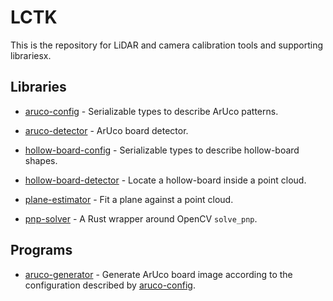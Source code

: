# LCTK

This is the repository for LiDAR and camera calibration tools and
supporting librariesx.

## Libraries

- [aruco-config](rust-lib/aruco-config/README.md) - Serializable types
  to describe ArUco patterns.

- [aruco-detector](rust-lib/aruco-detector/README.md) - ArUco board
  detector.

- [hollow-board-config](rust-lib/hollow-board-config/README.md) -
  Serializable types to describe hollow-board shapes.

- [hollow-board-detector](rust-lib/hollow-board-detector/README.md) -
  Locate a hollow-board inside a point cloud.

- [plane-estimator](rust-lib/plane-estimator/README.md) - Fit a plane
  against a point cloud.

- [pnp-solver](rust-lib/pnp-solver/README.md) - A Rust wrapper around
  OpenCV `solve_pnp`.

## Programs

- [aruco-generator](rust-bin/aruco-generator/README.md) - Generate
  ArUco board image according to the configuration described by
  [aruco-config](rust-lib/aruco-config/README.md).

